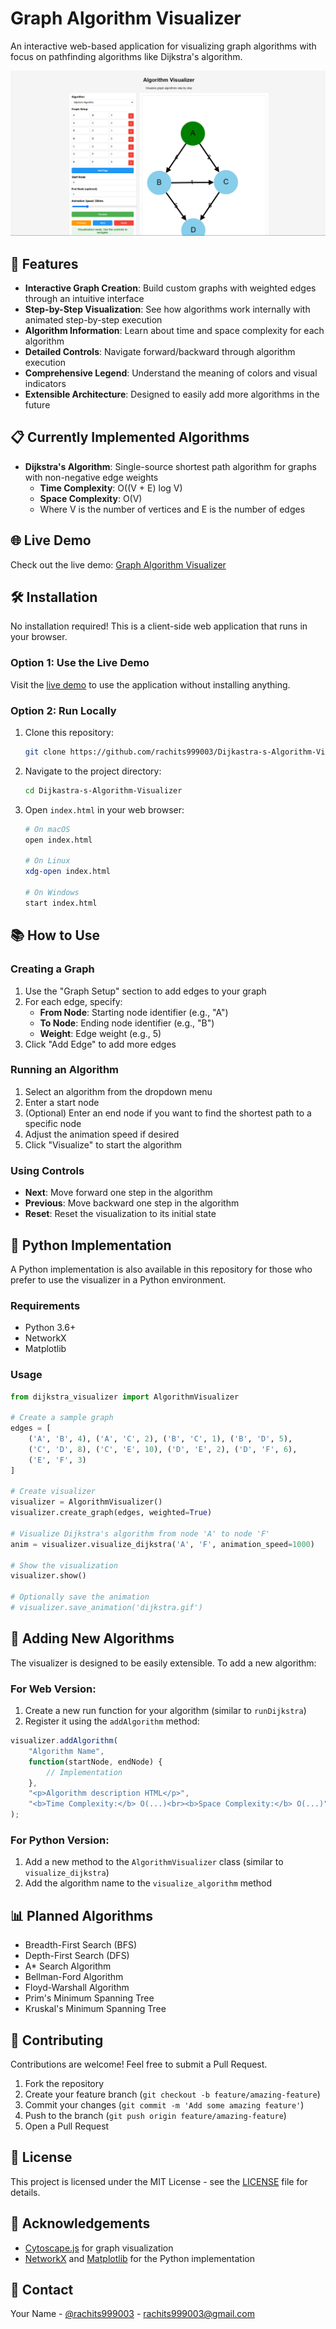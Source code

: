 # Graph Algorithm Visualizer

An interactive web-based application for visualizing graph algorithms with focus on pathfinding algorithms like Dijkstra's algorithm.

![Graph Algorithm Visualizer Screenshot](image.png)

## 🚀 Features

- **Interactive Graph Creation**: Build custom graphs with weighted edges through an intuitive interface
- **Step-by-Step Visualization**: See how algorithms work internally with animated step-by-step execution
- **Algorithm Information**: Learn about time and space complexity for each algorithm
- **Detailed Controls**: Navigate forward/backward through algorithm execution
- **Comprehensive Legend**: Understand the meaning of colors and visual indicators
- **Extensible Architecture**: Designed to easily add more algorithms in the future

## 📋 Currently Implemented Algorithms

- **Dijkstra's Algorithm**: Single-source shortest path algorithm for graphs with non-negative edge weights
  - **Time Complexity**: O((V + E) log V)
  - **Space Complexity**: O(V)
  - Where V is the number of vertices and E is the number of edges

## 🌐 Live Demo

Check out the live demo: [Graph Algorithm Visualizer](https://algorithmvisualizerbyrachit.netlify.app/)

## 🛠️ Installation

No installation required! This is a client-side web application that runs in your browser.

### Option 1: Use the Live Demo

Visit the [live demo](https://algorithmvisualizerbyrachit.netlify.app/) to use the application without installing anything.

### Option 2: Run Locally

1. Clone this repository:
   ```bash
   git clone https://github.com/rachits999003/Dijkastra-s-Algorithm-Visualizer.git
   ```

2. Navigate to the project directory:
   ```bash
   cd Dijkastra-s-Algorithm-Visualizer
   ```

3. Open `index.html` in your web browser:
   ```bash
   # On macOS
   open index.html
   
   # On Linux
   xdg-open index.html
   
   # On Windows
   start index.html
   ```

## 📚 How to Use

### Creating a Graph

1. Use the "Graph Setup" section to add edges to your graph
2. For each edge, specify:
   - **From Node**: Starting node identifier (e.g., "A")
   - **To Node**: Ending node identifier (e.g., "B")
   - **Weight**: Edge weight (e.g., 5)
3. Click "Add Edge" to add more edges

### Running an Algorithm

1. Select an algorithm from the dropdown menu
2. Enter a start node
3. (Optional) Enter an end node if you want to find the shortest path to a specific node
4. Adjust the animation speed if desired
5. Click "Visualize" to start the algorithm

### Using Controls

- **Next**: Move forward one step in the algorithm
- **Previous**: Move backward one step in the algorithm
- **Reset**: Reset the visualization to its initial state

## 🧩 Python Implementation

A Python implementation is also available in this repository for those who prefer to use the visualizer in a Python environment.

### Requirements

- Python 3.6+
- NetworkX
- Matplotlib

### Usage

```python
from dijkstra_visualizer import AlgorithmVisualizer

# Create a sample graph
edges = [
    ('A', 'B', 4), ('A', 'C', 2), ('B', 'C', 1), ('B', 'D', 5),
    ('C', 'D', 8), ('C', 'E', 10), ('D', 'E', 2), ('D', 'F', 6),
    ('E', 'F', 3)
]

# Create visualizer
visualizer = AlgorithmVisualizer()
visualizer.create_graph(edges, weighted=True)

# Visualize Dijkstra's algorithm from node 'A' to node 'F'
anim = visualizer.visualize_dijkstra('A', 'F', animation_speed=1000)

# Show the visualization
visualizer.show()

# Optionally save the animation
# visualizer.save_animation('dijkstra.gif')
```

## 🔄 Adding New Algorithms

The visualizer is designed to be easily extensible. To add a new algorithm:

### For Web Version:

1. Create a new run function for your algorithm (similar to `runDijkstra`)
2. Register it using the `addAlgorithm` method:

```javascript
visualizer.addAlgorithm(
    "Algorithm Name",
    function(startNode, endNode) {
        // Implementation
    },
    "<p>Algorithm description HTML</p>",
    "<b>Time Complexity:</b> O(...)<br><b>Space Complexity:</b> O(...)"
);
```

### For Python Version:

1. Add a new method to the `AlgorithmVisualizer` class (similar to `visualize_dijkstra`)
2. Add the algorithm name to the `visualize_algorithm` method

## 📊 Planned Algorithms

- Breadth-First Search (BFS)
- Depth-First Search (DFS)
- A* Search Algorithm
- Bellman-Ford Algorithm
- Floyd-Warshall Algorithm
- Prim's Minimum Spanning Tree
- Kruskal's Minimum Spanning Tree

## 🤝 Contributing

Contributions are welcome! Feel free to submit a Pull Request.

1. Fork the repository
2. Create your feature branch (`git checkout -b feature/amazing-feature`)
3. Commit your changes (`git commit -m 'Add some amazing feature'`)
4. Push to the branch (`git push origin feature/amazing-feature`)
5. Open a Pull Request

## 📜 License

This project is licensed under the MIT License - see the [LICENSE](LICENSE) file for details.

## 🙏 Acknowledgements

- [Cytoscape.js](https://js.cytoscape.org/) for graph visualization
- [NetworkX](https://networkx.org/) and [Matplotlib](https://matplotlib.org/) for the Python implementation

## 📧 Contact

Your Name - [@rachits999003](mailto:rachits999003@gmail.com) - rachits999003@gmail.com

